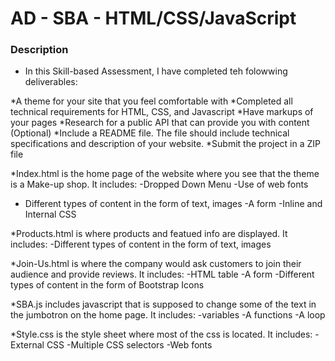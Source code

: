 # AD - SBA - HTML/CSS/JavaScript



### Description
* In this Skill-based Assessment, I have completed teh folowwing deliverables:


*A theme for your site that you feel comfortable with
*Completed all technical requirements for HTML, CSS, and Javascript
*Have markups of your pages
*Research for a public API that can provide you with content (Optional)
*Include a README file. The file should include technical specifications and description of your website.
*Submit the project in a ZIP file

*Index.html is the home page of the website where you see that the theme is a Make-up shop.
It includes:
-Dropped Down Menu
-Use of web fonts
- Different types of content in the form of text, images
-A form
-Inline and Internal CSS

*Products.html is where products and featued info are displayed.
It includes:
-Different types of content in the form of text, images

*Join-Us.html is where the company would ask customers to join their audience and provide reviews.
It includes:
-HTML table
-A form
-Different types of content in the form of Bootstrap Icons

*SBA.js includes javascript that is supposed to change some of the text in the jumbotron on the home page.
It includes:
-variables
-A functions
-A loop

*Style.css is the style sheet where most of the css is located.
It includes:
-External CSS
-Multiple CSS selectors
-Web fonts












